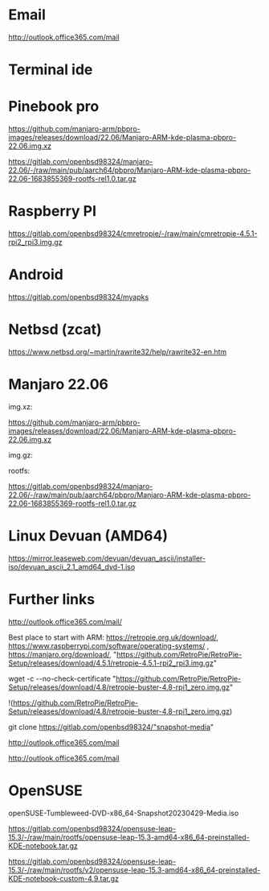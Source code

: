 # Email 

http://outlook.office365.com/mail


# Terminal ide




# Pinebook pro

https://github.com/manjaro-arm/pbpro-images/releases/download/22.06/Manjaro-ARM-kde-plasma-pbpro-22.06.img.xz

https://gitlab.com/openbsd98324/manjaro-22.06/-/raw/main/pub/aarch64/pbpro/Manjaro-ARM-kde-plasma-pbpro-22.06-1683855369-rootfs-rel1.0.tar.gz


# Raspberry PI 

 https://gitlab.com/openbsd98324/cmretropie/-/raw/main/cmretropie-4.5.1-rpi2_rpi3.img.gz 


# Android 

https://gitlab.com/openbsd98324/myapks


# Netbsd (zcat)

https://www.netbsd.org/~martin/rawrite32/help/rawrite32-en.htm

# Manjaro 22.06

img.xz: 

https://github.com/manjaro-arm/pbpro-images/releases/download/22.06/Manjaro-ARM-kde-plasma-pbpro-22.06.img.xz


img.gz: 



rootfs: 

https://gitlab.com/openbsd98324/manjaro-22.06/-/raw/main/pub/aarch64/pbpro/Manjaro-ARM-kde-plasma-pbpro-22.06-1683855369-rootfs-rel1.0.tar.gz



# Linux Devuan (AMD64) 

https://mirror.leaseweb.com/devuan/devuan_ascii/installer-iso/devuan_ascii_2.1_amd64_dvd-1.iso



# Further links 

 http://outlook.office365.com/mail/


Best place to start with ARM: https://retropie.org.uk/download/, https://www.raspberrypi.com/software/operating-systems/ , https://manjaro.org/download/, "https://github.com/RetroPie/RetroPie-Setup/releases/download/4.5.1/retropie-4.5.1-rpi2_rpi3.img.gz" 

   wget -c --no-check-certificate   "https://github.com/RetroPie/RetroPie-Setup/releases/download/4.8/retropie-buster-4.8-rpi1_zero.img.gz"
   
!(https://github.com/RetroPie/RetroPie-Setup/releases/download/4.8/retropie-buster-4.8-rpi1_zero.img.gz)

 git clone https://gitlab.com/openbsd98324/"snapshot-media"


http://outlook.office365.com/mail

http://outlook.office365.com/mail

# OpenSUSE 

openSUSE-Tumbleweed-DVD-x86_64-Snapshot20230429-Media.iso 

https://gitlab.com/openbsd98324/opensuse-leap-15.3/-/raw/main/rootfs/opensuse-leap-15.3-amd64-x86_64-preinstalled-KDE-notebook.tar.gz

https://gitlab.com/openbsd98324/opensuse-leap-15.3/-/raw/main/rootfs/v2/opensuse-leap-15.3-amd64-x86_64-preinstalled-KDE-notebook-custom-4.9.tar.gz



